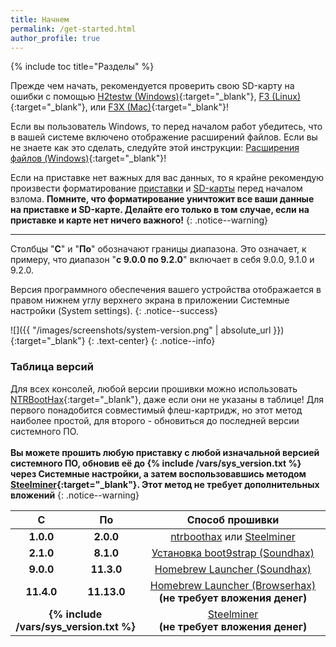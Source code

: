 ```yaml
---
title: Начнем
permalink: /get-started.html
author_profile: true
---
```


{% include toc title="Разделы" %}

Прежде чем начать, рекомендуется проверить свою SD-карту на ошибки с помощью [H2testw (Windows)](http://customfw.xyz/h2testw-windows){:target="_blank"}, [F3 (Linux)](http://customfw.xyz/f3-linux){:target="_blank"}, или [F3X (Mac)](http://customfw.xyz/f3x-mac){:target="_blank"}!

Если вы пользователь Windows, то перед началом работ убедитесь, что в вашей системе включено отображение расширений файлов. Если вы не знаете как это сделать, следуйте этой инструкции: [Расширения файлов (Windows)](file-extensions-windows){:target="_blank"}!

Если на приставке нет важных для вас данных, то я крайне рекомендую произвести форматирование [приставки](clean_sd#i-Форматирование-приставки) и [SD-карты](clean_sd#ii-Форматирование-sd-карты) перед началом взлома. **Помните, что форматирование уничтожит все ваши данные на приставке и SD-карте. Делайте его только в том случае, если на приставке и карте нет ничего важного!**
{: .notice--warning}

___

Столбцы "**С**" и "**По**" обозначают границы диапазона. Это означает, к примеру, что диапазон "**с 9.0.0 по 9.2.0**" включает в себя 9.0.0, 9.1.0 и 9.2.0.

Версия программного обеспечения вашего устройства отображается в правом нижнем углу верхнего экрана в приложении Системные настройки (System settings).
{: .notice--success}

![]({{ "/images/screenshots/system-version.png" | absolute_url }}){:target="_blank"}
{: .text-center}
{: .notice--info}

### Таблица версий

Для всех консолей, любой версии прошивки можно использовать [NTRBootHax](ntrboot){:target="_blank"}, даже если они не указаны в таблице! Для первого понадобится совместимый флеш-картридж, но этот метод наиболее простой, для второго - обновиться до последней версии системного ПО. <br><br>**Вы можете прошить любую приставку с любой изначальной версией системного ПО, обновив её до {% include /vars/sys_version.txt %} через Системные настройки, а затем воспользовавшись методом [Steelminer](steelminer){:target="_blank"}. Этот метод не требует дополнительных вложений**
{: .notice--warning}

<table>
  <colgroup>
    <col span="1" style="width: 5%;">
    <col span="1" style="width: 5%;">
    <col span="1" style="width: 38%;">
  </colgroup>
  <thead>
    <tr>
      <th style="text-align: center; font-weight: bold;">С</th>
      <th style="text-align: center; font-weight: bold;">По</th>
      <th style="text-align: center; font-weight: bold;">Способ прошивки</th>
    </tr>
  </thead>
  <tbody>
    <tr>
      <td style="text-align: center; font-weight: bold;">1.0.0</td>
	  <td style="text-align: center; font-weight: bold;">2.0.0</td>
      <td style="text-align: center;"><a href="ntrboot">ntrboothax</a> или <a href="steelminer">Steelminer</a></td>
	</tr>
    <tr>
      <td style="text-align: center; font-weight: bold;">2.1.0</td>
      <td style="text-align: center; font-weight: bold;">8.1.0</td>
      <td style="text-align: center;"><a href="installing-boot9strap-soundhax">Установка boot9strap (Soundhax)</a></td>
    </tr>
    <tr>
      <td style="text-align: center; font-weight: bold;">9.0.0</td>
      <td style="text-align: center; font-weight: bold;">11.3.0</td>
      <td style="text-align: center;"><a href="homebrew-launcher-soundhax">Homebrew Launcher (Soundhax)</a></td>
    </tr>
    <tr>
      <td style="text-align: center; font-weight: bold;">11.4.0</td>
      <td style="text-align: center; font-weight: bold;">11.13.0</td>
      <td style="text-align: center;"><a href="browserhax">Homebrew Launcher (Browserhax)</a><br><b>(не требует вложения денег)</b></td>
    </tr>
    <tr>
      <td style="text-align: center; font-weight: bold;" colspan="2">{% include /vars/sys_version.txt %}</td>
      <td style="text-align: center;"><a href="steelminer">Steelminer</a><br><b>(не требует вложения денег)</b></td>
    </tr>
</tbody>
</table>